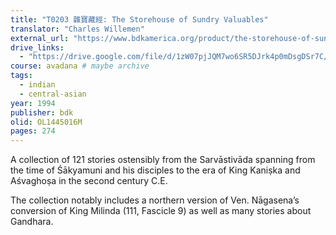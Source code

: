 ```yaml
---
title: "T0203 雜寶藏經: The Storehouse of Sundry Valuables"
translator: "Charles Willemen"
external_url: "https://www.bdkamerica.org/product/the-storehouse-of-sundry-valuables/"
drive_links:
  - "https://drive.google.com/file/d/1zW07pjJQM7wo6SR5DJrk4p0mDsgDSr7C/view?usp=sharing"
course: avadana # maybe archive
tags:
  - indian
  - central-asian
year: 1994
publisher: bdk
olid: OL1445016M
pages: 274
---
```


A collection of 121 stories ostensibly from the Sarvāstivāda spanning from the time of Śākyamuni and his disciples to the era of King Kaniṣka and Aśvaghoṣa in the second century C.E.

The collection notably includes a northern version of Ven. Nāgasena’s conversion of King Milinda (111, Fascicle 9) as well as many stories about Gandhara.
